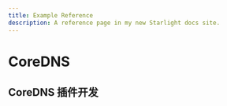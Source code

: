 ```yaml
---
title: Example Reference
description: A reference page in my new Starlight docs site.
---
```


# CoreDNS

## CoreDNS 插件开发
